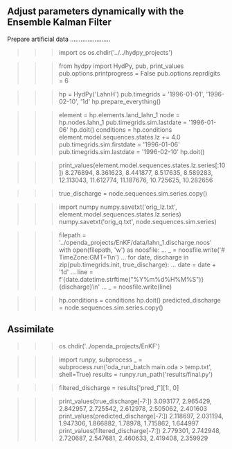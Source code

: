 
Adjust parameters dynamically with the Ensemble Kalman Filter
-------------------------------------------------------------

Prepare artificial data
.......................

>>> import os
>>> os.chdir('../../hydpy_projects')

>>> from hydpy import HydPy, pub, print_values
>>> pub.options.printprogress = False
>>> pub.options.reprdigits = 6

>>> hp = HydPy('LahnH')
>>> pub.timegrids = '1996-01-01', '1996-02-10', '1d'
>>> hp.prepare_everything()

>>> element = hp.elements.land_lahn_1
>>> node = hp.nodes.lahn_1
>>> pub.timegrids.sim.lastdate = '1996-01-06'
>>> hp.doit()
>>> conditions = hp.conditions
>>> element.model.sequences.states.lz += 4.0
>>> pub.timegrids.sim.firstdate = '1996-01-06'
>>> pub.timegrids.sim.lastdate = '1996-02-10'
>>> hp.doit()

>>> print_values(element.model.sequences.states.lz.series[:10])
8.276894, 8.361623, 8.441877, 8.517635, 8.589283, 12.113043,
11.612774, 11.187676, 10.725625, 10.282656
    
>>> true_discharge = node.sequences.sim.series.copy()

>>> import numpy
>>> numpy.savetxt('orig_lz.txt', element.model.sequences.states.lz.series)
>>> numpy.savetxt('orig_q.txt', node.sequences.sim.series)

>>> filepath = '../openda_projects/EnKF/data/lahn_1.discharge.noos'
>>> with open(filepath, 'w') as noosfile:
...     _ = noosfile.write('# TimeZone:GMT+1\n')
...     for date, discharge in zip(pub.timegrids.init, true_discharge):
...         date = date + '1d'
...         line = f'{date.datetime.strftime("%Y%m%d%H%M%S")}   {discharge}\n'
...         _ = noosfile.write(line)

>>> hp.conditions = conditions
>>> hp.doit()
>>> predicted_discharge = node.sequences.sim.series.copy()

Assimilate
----------

>>> os.chdir('../openda_projects/EnKF')

>>> import runpy, subprocess
>>> _ = subprocess.run('oda_run_batch main.oda > temp.txt', shell=True)
>>> results = runpy.run_path('results/final.py')

>>> filtered_discharge = results['pred_f'][1:, 0]

>>> print_values(true_discharge[-7:])
3.093177, 2.965429, 2.842957, 2.725542, 2.612978, 2.505062, 2.401603
>>> print_values(predicted_discharge[-7:])
2.118697, 2.031194, 1.947306, 1.866882, 1.78978, 1.715862, 1.644997
>>> print_values(filtered_discharge[-7:])
2.779301, 2.742948, 2.720687, 2.547681, 2.460633, 2.419408, 2.359929
